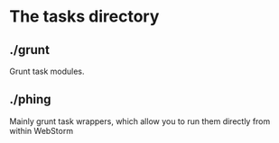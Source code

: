 # The tasks directory

## ./grunt

Grunt task modules.

## ./phing

Mainly grunt task wrappers, which allow you to run them directly from within WebStorm
